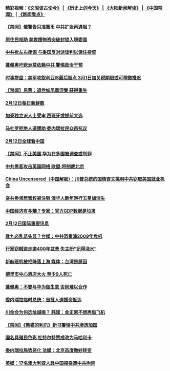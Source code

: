 #### 精彩视频：[《文昭谈古论今》](http://45.76.195.252/wenzhao) | [《历史上的今天》](http://45.76.195.252/today-in-history) | [《大陆新闻解读》](http://45.76.195.252/ntdtv-comedy) | [《中国禁闻》](http://45.76.195.252/ntdtv-news) | [《新闻看点》](http://45.76.195.252/news-insight) 

 #### [【禁闻】俄警告只准撒币 中共扩张再遇阻？](../pages/prog202/a102510593.md?t=02130100) 

#### [原住民相助 美救援物资突破封锁入境委国](../pages/prog202/a102510536.md?t=02130100) 

#### [中共欲左右逢源 与委国反对派谈判以保住投资](../pages/prog202/a102510475.md?t=02130100) 

#### [蓬佩奥吁欧洲莫依赖中共 警惕政治干预](../pages/prog202/a102510565.md?t=02130100) 

#### [时事拼盘：美军攻叙利亚IS最后据点 3月1日加关税期限或可稍微推迟](../pages/prog202/a102510551.md?t=02130100) 

#### [【禁闻】易蓉：退党如凤凰涅槃 获得重生](../pages/prog202/a102510529.md?t=02130100) 

#### [2月12日每日新鲜数](../pages/prog202/a102510521.md?t=02130100) 

#### [加泰独立派人士受审 西班牙或提前大选](../pages/prog202/a102510471.md?t=02130100) 

#### [马杜罗拒绝人道援助 委内瑞拉民众再抗议](../pages/prog202/a102510449.md?t=02130100) 

#### [2月12日全球看中国](../pages/prog202/a102510447.md?t=02130100) 

#### [【禁闻】不止美国 华为在多国被调查或判罪](../pages/prog202/a102510434.md?t=02130100) 


#### [中共黑客攻击英国网络 欧盟:将制裁北京](../pages/prog202/a102510339.md?t=02130100) 

#### [China Uncensored（中国解密）：川普总统的国情咨文挑明中共窃取美国就业机会](../pages/prog202/a102510189.md?t=02130100) 

#### [亲共侨领居留权被注销 澳华人新年游行五星旗消失](../pages/prog202/a102510216.md?t=02130100) 


#### [中国经济有多糟？专家：官方GDP数据是垃圾](../pages/prog202/a102510141.md?t=02130100) 

#### [2月12日国际重要讯息](../pages/prog202/a102510142.md?t=02130100) 

#### [逢九必乱苗头显？台媒：中共恐重演2009年危机](../pages/prog202/a102510084.md?t=02130100) 

#### [行家窃贼盗走逾400年盆景 失主盼“记得浇水”](../pages/prog202/a102510036.md?t=02130100) 

#### [新航班机被拒降落上海 媒体：台湾是原因](../pages/prog202/a102510010.md?t=02130100) 

#### [德里市中心酒店大火 至少9人死亡](../pages/prog202/a102509841.md?t=02130100) 

#### [蓬佩奥：不要与华为做生意 否则难以合作](../pages/prog202/a102509823.md?t=02130100) 

#### [委内瑞拉临时总统：首批人道援资抵达](../pages/prog202/a102509774.md?t=02130100) 


#### [川金会为何选址越南？ 韩媒：金正恩不想再借飞机](../pages/prog202/a102509753.md?t=02130100) 

#### [【禁闻】《熊猫的利爪》新书警惕中共渗透加国](../pages/prog202/a102509755.md?t=02130100) 

#### [国名具殖民色彩 杜特尔特赞成改为马哈利卡](../pages/prog202/a102509758.md?t=02130100) 

#### [委内瑞拉局势恶化 法媒：北京态度微妙转变](../pages/prog202/a102509695.md?t=02130100) 

#### [英媒：17名澳大利亚人赴中国探亲遭中共拘禁](../pages/prog202/a102509682.md?t=02130100) 

